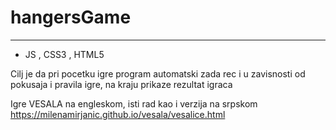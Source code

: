 # hangersGame
___

- JS , CSS3 , HTML5 

Cilj je da pri pocetku igre program automatski zada rec i u zavisnosti od pokusaja i pravila igre, na kraju prikaze rezultat igraca

Igre VESALA na engleskom, isti rad kao i verzija na srpskom 
https://milenamirjanic.github.io/vesala/vesalice.html

